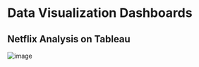 # Data Visualization Dashboards

## Netflix Analysis on Tableau
![image](https://github.com/Gnaneshwar03/Data-Visualization-Dashboards/assets/107243397/4c882751-f5a4-4692-b05c-6e59d5b77570)
